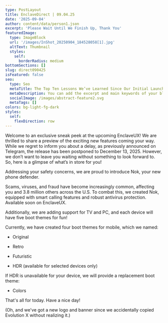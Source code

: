 ```yaml
---
type: PostLayout
title: EnclaveDirect | 09.04.25
date: '2025-09-04'
author: content/data/person1.json
excerpt: 'Please Wait Until We Finish Up, Thank You'
featuredImage:
  type: ImageBlock
  url: '/images/InShot_20250904_184528058[1].jpg'
  altText: Thumbnail
  styles:
    self:
      borderRadius: medium
bottomSections: []
slug: direct090425
isFeatured: false
seo:
  type: Seo
  metaTitle: The Top Ten Lessons We’ve Learned Since Our Initial Launch
  metaDescription: You can add the excerpt and main keywords of your blog post here.
  socialImage: /images/abstract-feature2.svg
  metaTags: []
colors: bg-light-fg-dark
styles:
  self:
    flexDirection: row
---
```

Welcome to an exclusive sneak peek at the upcoming EnclaveUX! We are thrilled to share a preview of the exciting new features coming your way. While we regret to inform you about a delay, as previously announced on Telegram, the release has been postponed to December 13, 2025. However, we don’t want to leave you waiting without something to look forward to. So, here is a glimpse of what’s in store for you!



Addressing your safety concerns, we are proud to introduce Nok, your new phone defender.

Scams, viruses, and fraud have become increasingly common, affecting you and 3.8 million others across the U.S. To combat this, we created Nok, equipped with smart calling features and robust antivirus protection. Available soon on EnclaveUX.



Additionally, we are adding support for TV and PC, and each device will have five boot themes for fun!

Currently, we have created four boot themes for mobile, which we named:

*   Original

*   Retro

*   Futuristic

*   HDR (available for selected devices only)

If HDR is unavailable for your device, we will provide a replacement boot theme:

*   Colors



That's all for today. Have a nice day!

(Oh, and we've got a new logo and banner since we accidentally copied Evolution X without realizing it.)
